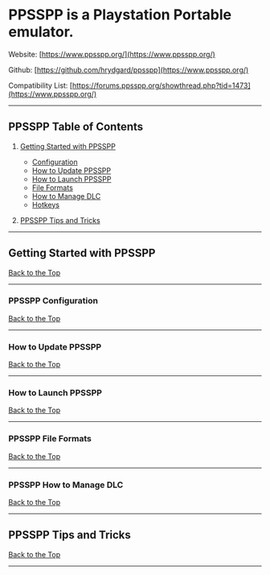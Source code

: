 # PPSSPP is a Playstation Portable emulator.

Website: [https://www.ppsspp.org/](https://www.ppsspp.org/)

Github: [https://github.com/hrydgard/ppsspp](https://www.ppsspp.org/)

Compatibility List: [https://forums.ppsspp.org/showthread.php?tid=1473](https://www.ppsspp.org/)

***

## PPSSPP Table of Contents

1. [Getting Started with PPSSPP](#getting-started-with-ppsspp)
    - [Configuration](#ppsspp-configuration)
    - [How to Update PPSSPP](#how-to-update-ppsspp)
    - [How to Launch PPSSPP](#how-to-launch-ppsspp)
    - [File Formats](#ppsspp-file-formats)
    - [How to Manage DLC](#ppsspp-how-to-manage-dlc)
    - [Hotkeys](../../controls-and-hotkeys/windows/hotkeys.md#ppsspp-playstation-portable)

2. [PPSSPP Tips and Tricks](#ppsspp-tips-and-tricks)

***

## Getting Started with PPSSPP
[Back to the Top](#ppsspp-table-of-contents)

***

### PPSSPP Configuration
[Back to the Top](#ppsspp-table-of-contents)

***

### How to Update PPSSPP
[Back to the Top](#ppsspp-table-of-contents)

***

### How to Launch PPSSPP
[Back to the Top](#ppsspp-table-of-contents)

***

### PPSSPP File Formats
[Back to the Top](#ppsspp-table-of-contents)

***

### PPSSPP How to Manage DLC
[Back to the Top](#ppsspp-table-of-contents)

***

## PPSSPP Tips and Tricks
[Back to the Top](#ppsspp-table-of-contents)

***